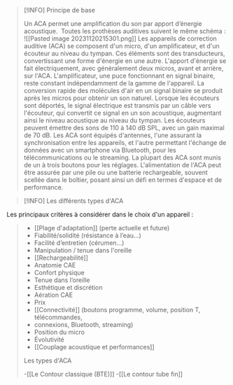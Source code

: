 >[!INFO] Principe de base
>
>Un ACA permet une amplification du son par apport d’énergie acoustique. 
Toutes les prothèses auditives suivent le même schéma :
![[Pasted image 20231120215301.png]]
>Les appareils de correction auditive (ACA) se composent d'un micro, d'un amplificateur, et d'un écouteur au niveau du tympan. Ces éléments sont des transducteurs, convertissant une forme d'énergie en une autre. L'apport d'énergie se fait électriquement, avec généralement deux micros, avant et arrière, sur l'ACA.
>L'amplificateur, une puce fonctionnant en signal binaire, reste constant indépendamment de la gamme de l'appareil. La conversion rapide des molécules d'air en un signal binaire se produit après les micros pour obtenir un son naturel.
>Lorsque les écouteurs sont déportés, le signal électrique est transmis par un câble vers l'écouteur, qui convertit ce signal en un son acoustique, augmentant ainsi le niveau acoustique au niveau du tympan. Les écouteurs peuvent émettre des sons de 110 à 140 dB SPL, avec un gain maximal de 70 dB.
>Les ACA sont équipés d'antennes, l'une assurant la synchronisation entre les appareils, et l'autre permettant l'échange de données avec un smartphone via Bluetooth, pour les télécommunications ou le streaming. La plupart des ACA sont munis de un à trois boutons pour les réglages.
>L'alimentation de l'ACA peut être assurée par une pile ou une batterie rechargeable, souvent scellée dans le boîtier, posant ainsi un défi en termes d'espace et de performance.

>[!INFO] Les différents types d'ACA
>
Les principaux critères à considérer dans le choix d'un appareil :
>- [[Plage d'adaptation]] (perte actuelle et future)     
>- Fiabilité/solidité (résistance à l’eau…)  
>- Facilité d’entretien (cérumen...) 
>- Manipulation / tenue dans l'oreille 
>- [[Rechargeabilité]]
>- Anatomie CAE 
>- Confort physique
>- Tenue dans l’oreille
>- Esthétique et discrétion
>- Aération CAE
>- Prix 
>- [[Connectivité]] (boutons programme, volume, position T, télécommandes, 
>- connexions, Bluetooth, streaming)
>- Position du micro
>- Évolutivité 
>- [[Couplage acoustique et performances]]
>
>Les types d'ACA
>
>-[[Le Contour classique (BTE)]]
>-[[Le contour tube fin]]
>



